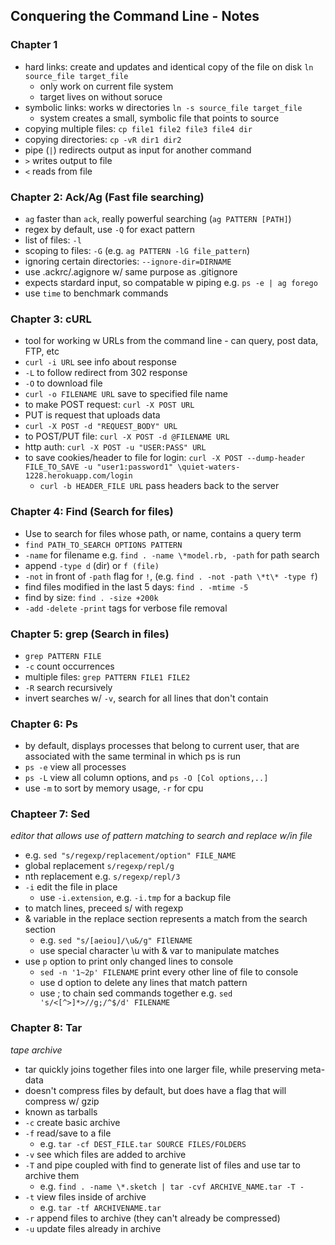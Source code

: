 
## Conquering the Command Line - Notes
### Chapter 1
* hard links: create and updates and identical copy of the file on disk `ln source_file target_file`
  * only work on current file system
  * target lives on without soruce
* symbolic links: works w directories `ln -s source_file target_file`
  * system creates a small, symbolic file that points to source
* copying multiple files: `cp file1 file2 file3 file4 dir`
* copying directories: `cp -vR dir1 dir2`
* pipe (`|`) redirects output as input for another command
* `>` writes output to file
* `<` reads from file

### Chapter 2: Ack/Ag (Fast file searching)
* `ag` faster than `ack`, really powerful searching (`ag PATTERN [PATH]`)
* regex by default, use `-Q` for exact pattern
* list of files: `-l`
* scoping to files: `-G` (e.g. `ag PATTERN -lG file_pattern`)
* ignoring certain directories: `--ignore-dir=DIRNAME`
* use .ackrc/.agignore w/ same purpose as .gitignore
* expects stardard input, so compatable w piping e.g. `ps -e | ag forego`
* use `time` to benchmark commands

### Chapter 3: cURL
  * tool for working w URLs from the command line - can query, post data, FTP, etc
  * `curl -i URL` see info about response
  * `-L` to follow redirect from 302 response
  * `-O` to download file
  * `curl -o FILENAME URL` save to specified file name
  * to make POST request: `curl -X POST URL`
  * PUT is request that uploads data
  * `curl -X POST -d "REQUEST_BODY" URL`
  * to POST/PUT file: `curl -X POST -d @FILENAME URL`
  * http auth: `curl -X POST -u "USER:PASS" URL`
  * to save cookies/header to file for login: `curl -X POST --dump-header FILE_TO_SAVE -u "user1:password1" \quiet-waters-1228.herokuapp.com/login`
    * `curl -b HEADER_FILE URL` pass headers back to the server

### Chapter 4: Find (Search for files)
* Use to search for files whose path, or name, contains a query term
* `find PATH_TO_SEARCH OPTIONS PATTERN`
* `-name` for filename e.g. `find . -name \*model.rb, -path` for path search
* append `-type d` (dir) or `f (file)`
* `-not` in front of `-path` flag for `!`, (e.g. `find . -not -path \*t\* -type f`)
* find files modified in the last 5 days: `find . -mtime -5`
* find by size: `find . -size +200k`
* `-add` `-delete` `-print` tags for verbose file removal

### Chapter 5: grep (Search in files)
* `grep PATTERN FILE`
* `-c` count occurrences
* multiple files: `grep PATTERN FILE1 FILE2`
* `-R` search recursively
* invert searches w/ `-v`, search for all lines that don't contain

### Chapter 6: Ps
* by default, displays processes that belong to current user, that are associated with the same terminal in which ps is run
* `ps -e` view all processes
* `ps -L` view all column options, and `ps -O [Col options,..]`
* use `-m` to sort by memory usage, `-r` for cpu

### Chapteer 7: Sed
_editor that allows use of pattern matching to search and replace w/in file_

* e.g. `sed "s/regexp/replacement/option" FILE_NAME`
* global replacement `s/regexp/repl/g`
* nth replacement e.g. `s/regexp/repl/3`
* `-i` edit the file in place
  * use `-i.extension`, e.g. `-i.tmp` for a backup file
* to match lines, preceed s/ with regexp
* & variable in the replace section represents a match from the search section
  * e.g. `sed "s/[aeiou]/\u&/g" FIlENAME`
  * use special character \u with & var to manipulate matches
* use `p` option to print only changed lines to console
  * `sed -n '1~2p' FILENAME` print every other line of file to console
  * use d option to delete any lines that match pattern
  * use ; to chain sed commands together e.g. `sed 's/<[^>]*>//g;/^$/d' FILENAME`


### Chapter 8: Tar
_tape archive_

* tar quickly joins together files into one larger file, while preserving meta-data
* doesn't compress files by default, but does have a flag that will compress w/ gzip
* known as tarballs
* `-c` create basic archive
* `-f` read/save to a file
  * e.g. `tar -cf DEST_FILE.tar SOURCE FILES/FOLDERS`
* `-v` see which files are added to archive
* `-T` and pipe coupled with find to generate list of files and use tar to archive them
  * e.g. `find . -name \*.sketch | tar -cvf ARCHIVE_NAME.tar -T -`
* `-t` view files inside of archive
  * e.g. `tar -tf ARCHIVENAME.tar`
* `-r` append files to archive (they can't already be compressed)
* `-u` update files already in archive

